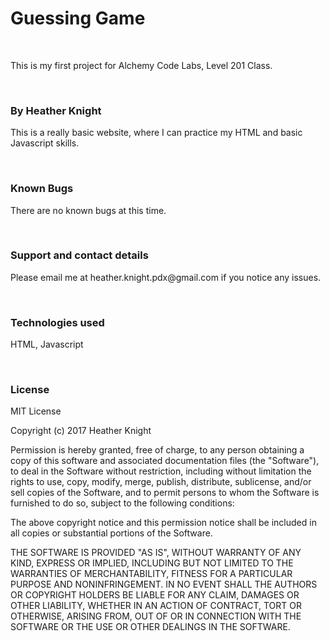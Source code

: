<h1>Guessing Game</h1>
<br>
<p>This is my first project for Alchemy Code Labs, Level 201 Class.</p>
<br>
<h3>By Heather Knight</h3>
<p>This is a really basic website, where I can practice my HTML and basic Javascript skills.</p>
<br>
<h3>Known Bugs</h3>
<p>There are no known bugs at this time.</p>
<br>
<h3>Support and contact details</h3>
<p>Please email me at heather.knight.pdx@gmail.com if you notice any issues.</p>
<br>
<h3>Technologies used</h3>
<p>HTML, Javascript</p>
<br>
<h3>License</h3>

<p>MIT License

Copyright (c) 2017 Heather Knight

Permission is hereby granted, free of charge, to any person obtaining a copy of this software and associated documentation files (the "Software"), to deal in the Software without restriction, including without limitation the rights to use, copy, modify, merge, publish, distribute, sublicense, and/or sell copies of the Software, and to permit persons to whom the Software is furnished to do so, subject to the following conditions:

The above copyright notice and this permission notice shall be included in all copies or substantial portions of the Software.

THE SOFTWARE IS PROVIDED "AS IS", WITHOUT WARRANTY OF ANY KIND, EXPRESS OR IMPLIED, INCLUDING BUT NOT LIMITED TO THE WARRANTIES OF MERCHANTABILITY, FITNESS FOR A PARTICULAR PURPOSE AND NONINFRINGEMENT. IN NO EVENT SHALL THE AUTHORS OR COPYRIGHT HOLDERS BE LIABLE FOR ANY CLAIM, DAMAGES OR OTHER LIABILITY, WHETHER IN AN ACTION OF CONTRACT, TORT OR OTHERWISE, ARISING FROM, OUT OF OR IN CONNECTION WITH THE SOFTWARE OR THE USE OR OTHER DEALINGS IN THE SOFTWARE.</p>
